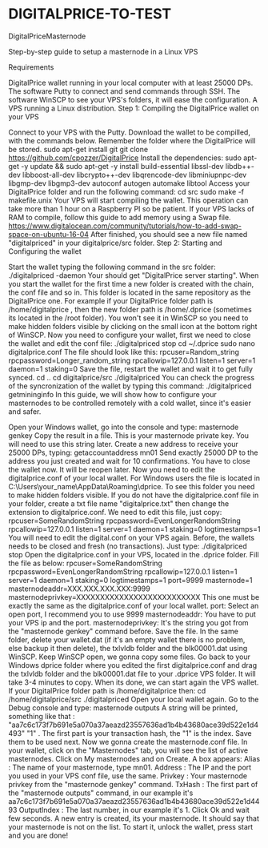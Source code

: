 # DIGITALPRICE-TO-TEST
DigitalPriceMasternode

Step-by-step guide to setup a masternode in a Linux VPS

Requirements

DigitalPrice wallet running in your local computer with at least 25000 DPs.
The software Putty to connect and send commands through SSH.
The software WinSCP to see your VPS's folders, it will ease the configuration.
A VPS running a Linux distribution.
Step 1: Compiling the DigitalPrice wallet on your VPS

Connect to your VPS with the Putty.
Download the wallet to be compilled, with the commands below. Remember the folder where the DigitalPrice will be stored. 
sudo apt-get install git
git clone https://github.com/cpozzer/DigitalPrice
Install the dependencies:
sudo apt-get -y update && sudo apt-get -y install build-essential libssl-dev libdb++-dev libboost-all-dev libcrypto++-dev libqrencode-dev libminiupnpc-dev libgmp-dev libgmp3-dev autoconf autogen automake libtool
Access your DigitalPrice folder and run the following command:
cd src
sudo make -f makefile.unix 
Your VPS will start compiling the wallet. This operation can take more than 1 hour on a Raspberry PI so be patient. If your VPS lacks of RAM to compile, follow this guide to add memory using a Swap file. 
https://www.digitalocean.com/community/tutorials/how-to-add-swap-space-on-ubuntu-16-04
After finished, you should see a new file named "digitalpriced" in your digitalprice/src folder.
Step 2: Starting and Configuring the wallet

Start the wallet typing the following command in the src folder: 
./digitalpriced -daemon
Your should get "DigitalPrice server starting". When you start the wallet for the first time a new folder is created with the chain, the conf file and so in. This folder is located in the same repository as the DigitalPrice one. For example if your DigitalPrice folder path is /home/digitalprice , then the new folder path is /home/.dprice (sometimes its located in the /root folder). You won't see it in WinSCP so you need to make hidden folders visible by clicking on the small icon at the bottom right of WinSCP.
Now you need to configure your wallet, first we need to close the wallet and edit the conf file: 
./digitalpriced stop 
cd ~/.dprice 
sudo nano digitalprice.conf 
The file should look like this: 
rpcuser=Random_string 
rpcpassword=Longer_random_string 
rpcallowip=127.0.0.1 
listen=1 
server=1 
daemon=1 
staking=0 
Save the file, restart the wallet and wait it to get fully synced. 
cd .. 
cd digitalprice/src 
./digitalpriced 
You can check the progress of the syncronization of the wallet by typing this command: 
./digitalpriced getmininginfo
In this guide, we will show how to configure your masternodes to be controlled remotely with a cold wallet, since it's easier and safer.

Open your Windows wallet, go into the console and type: 
masternode genkey
Copy the result in a file. This is your masternode private key. You will need to use this string later.
Create a new address to receive your 25000 DPs, typing: 
getaccountaddress mn01
Send exactly 25000 DP to the address you just created and wait for 10 confirmations. You have to close the wallet now. It will be reopen later.
Now you need to edit the digitalprice.conf of your local wallet. For Windows users the file is located in C:\Users\your_name\AppData\Roaming\dprice. To see this folder you need to make hidden folders visible. If you do not have the digitalprice.conf file in your folder, create a txt file name "digitalprice.txt" then change the extension to digitalprice.conf. We need to edit this file, just copy: 
rpcuser=SomeRandomString 
rpcpassword=EvenLongerRandomString 
rpcallowip=127.0.0.1 
listen=1 
server=1 
daemon=1 
staking=0 
logtimestamps=1 
You will need to edit the digital.conf on your VPS again. Before, the wallets needs to be closed and fresh (no transactions). Just type: 
./digitalpriced stop
Open the digitalprice.conf in your VPS, located in the .dprice folder. Fill the file as below: 
rpcuser=SomeRandomString 
rpcpassword=EvenLongerRandomString 
rpcallowip=127.0.0.1 
listen=1 
server=1 
daemon=1 
staking=0 
logtimestamps=1 
port=9999 
masternode=1 
masternodeaddr=XXX.XXX.XXX.XXX:9999 
masternodeprivkey=XXXXXXXXXXXXXXXXXXXXXXXXXX 
This one must be exactly the same as the digitalprice.conf of your local wallet. 
port: Select an open port, I recommend you to use 9999 
masternodeaddr: You have to put your VPS ip and the port. 
masternodeprivkey: It's the string you got from the "masternode genkey" command before. 
Save the file. In the same folder, delete your wallet.dat (if it's an empty wallet there is no problem, else backup it then delete), the txlvldb folder and the blk00001.dat using WinSCP.
Keep WinSCP open, we gonna copy some files. Go back to your Windows dprice folder where you edited the first digitalprice.conf and drag the txlvldb folder and the blk00001.dat file to your .dprice VPS folder. It will take 3-4 minutes to copy. When its done, we can start again the VPS wallet. If your DigitalPrice folder path is /home/digitalprice then: 
cd /home/digitalprice/src 
./digitalpriced 
Open your local wallet again. Go to the Debug console and type: 
masternode outputs
A string will be printed, something like that : "aa7c6c173f7b691e5a070a37aeazd23557636ad1b4b43680ace39d522e1d4493" "1" . The first part is your transaction hash, the "1" is the index. Save them to be used next.
Now we gonna create the masternode.conf file. In your wallet, click on the "Masternodes" tab, you will see the list of active masternodes. Click on My masternodes and on Create. A box appears: 
Alias : The name of your masternode, type mn01. 
Address : The IP and the port you used in your VPS conf file, use the same. 
Privkey : Your masternode privkey from the "masternode genkey" command. 
TxHash : The first part of the "masternode outputs" command, in our example it's aa7c6c173f7b691e5a070a37aeazd23557636ad1b4b43680ace39d522e1d4493 
OutputIndex : The last number, in our example it's 1. 
Click Ok and wait few seconds. A new entry is created, its your masternode. It should say that your masternode is not on the list. To start it, unlock the wallet, press start and you are done!

